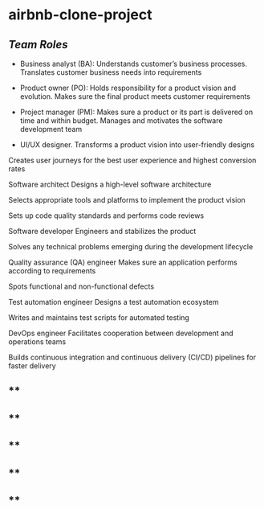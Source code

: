 # airbnb-clone-project

## *Team Roles*
- Business analyst (BA): Understands customer’s business processes. Translates customer business needs into requirements

- Product owner (PO): Holds responsibility for a product vision and evolution. Makes sure the final product meets customer requirements

- Project manager (PM): Makes sure a product or its part is delivered on time and within budget. Manages and motivates the software development team

- UI/UX designer. Transforms a product vision into user-friendly designs


Creates user journeys for the best user experience and highest conversion rates


Software architect
Designs a high-level software architecture


Selects appropriate tools and platforms to implement the product vision


Sets up code quality standards and performs code reviews


Software developer
Engineers and stabilizes the product


Solves any technical problems emerging during the development lifecycle


Quality assurance (QA) engineer
Makes sure an application performs according to requirements


Spots functional and non-functional defects


Test automation engineer
Designs a test automation ecosystem


Writes and maintains test scripts for automated testing


DevOps engineer
Facilitates cooperation between development and operations teams


Builds continuous integration and continuous delivery (CI/CD) pipelines for faster delivery

## **
## **
## **
## **
## **

 
